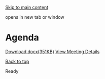 [Skip to main content](https://www.pittsburghpa.gov/City-Government/Boards-Authorities-Commissions/List-of-Boards-Authorities-Commissions/Commission-on-Human-Relations/Commission-Meetings/CHR-Meetings/2024/524-CHR-Monthly-Meeting/Agenda#main-content)

opens in new tab or window

# Agenda

[Download docx(351KB)](https://www.pittsburghpa.gov/files/assets/city/v/1/bac/documents/chr/meetings/24792_monthly_commission_meeting_agenda_20240506.docx) [View Meeting Details](https://www.pittsburghpa.gov/City-Government/Boards-Authorities-Commissions/List-of-Boards-Authorities-Commissions/Commission-on-Human-Relations/Commission-Meetings/CHR-Meetings/2024/524-CHR-Monthly-Meeting)

[Back to top](https://www.pittsburghpa.gov/City-Government/Boards-Authorities-Commissions/List-of-Boards-Authorities-Commissions/Commission-on-Human-Relations/Commission-Meetings/CHR-Meetings/2024/524-CHR-Monthly-Meeting/Agenda#body-top)

Ready
